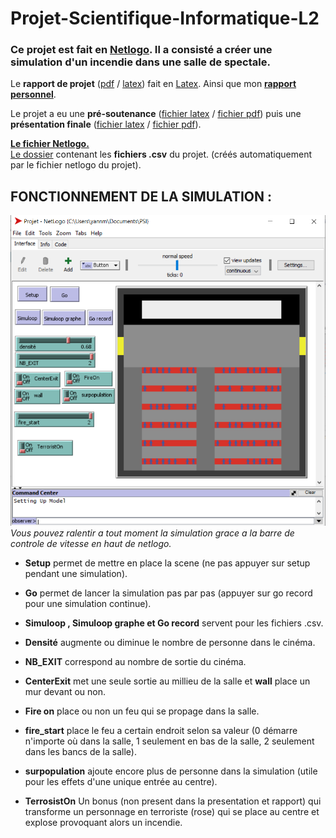 # Projet-Scientifique-Informatique-L2
### Ce projet est fait en [Netlogo](https://fr.wikipedia.org/wiki/NetLogo). Il a consisté a créer une simulation d'un incendie dans une salle de spectale.

Le **rapport de projet** ([pdf](https://github.com/Mentra20/Projet-Scientifique-Informatique-L2/blob/master/Rapport/Rapport.pdf) / [latex](https://github.com/Mentra20/Projet-Scientifique-Informatique-L2/blob/master/Rapport/Rapport.tex)) fait en [Latex](https://fr.wikipedia.org/wiki/LaTeX). Ainsi que mon [**rapport personnel**](https://github.com/Mentra20/Projet-Scientifique-Informatique-L2/blob/master/journal_perso_Martin-dEscrienne.pdf).  

Le projet a eu une **pré-soutenance** ([fichier latex](https://github.com/Mentra20/Projet-Scientifique-Informatique-L2/blob/master/Presentation1/Presentation.tex) / [fichier pdf](https://github.com/Mentra20/Projet-Scientifique-Informatique-L2/blob/master/Presentation1/Presentation.pdf)) puis une **présentation finale** ([fichier latex](https://github.com/Mentra20/Projet-Scientifique-Informatique-L2/blob/master/Presentation2/Presentation_finale.tex) / [fichier pdf](https://github.com/Mentra20/Projet-Scientifique-Informatique-L2/blob/master/Presentation2/Presentation_finale.pdf)).  

[**Le fichier Netlogo.**](https://github.com/Mentra20/Projet-Scientifique-Informatique-L2/blob/master/Projet.nlogo)  
[Le dossier](https://github.com/Mentra20/Projet-Scientifique-Informatique-L2/tree/master/csv) contenant les **fichiers .csv** du projet. (créés automatiquement par le fichier netlogo du projet).

## FONCTIONNEMENT DE LA SIMULATION : 
![](https://github.com/Mentra20/Projet-Scientifique-Informatique-L2/blob/master/Screen.PNG)
*Vous pouvez ralentir a tout moment la simulation grace a la barre de controle de vitesse en haut de netlogo.* 

* **Setup** permet de mettre en place la scene (ne pas appuyer sur setup pendant une simulation).  

* **Go** permet de lancer la simulation pas par pas (appuyer sur go record pour une simulation continue).  

* **Simuloop , Simuloop graphe et Go record** servent pour les fichiers .csv.  

* **Densité** augmente ou diminue le nombre de personne dans le cinéma.  

* **NB_EXIT** correspond au nombre de sortie du cinéma.  

* **CenterExit** met une seule sortie au millieu de la salle et **wall** place un mur devant ou non.  

* **Fire on** place ou non un feu qui se propage dans la salle. 

* **fire_start** place le feu a certain endroit selon sa valeur (0 démarre n'importe où dans la salle, 1 seulement en bas de la salle, 2 seulement dans les bancs de la salle).  

* **surpopulation** ajoute encore plus de personne dans la simulation (utile pour les effets d'une unique entrée au centre).  

* **TerrosistOn** Un bonus (non present dans la presentation et rapport) qui transforme un personnage en terroriste (rose) qui se place au centre et explose provoquant alors un incendie. 

